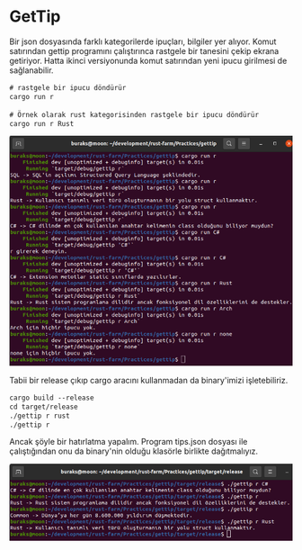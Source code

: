 # GetTip

Bir json dosyasında farklı kategorilerde ipuçları, bilgiler yer alıyor. Komut satırından gettip programını çalıştırınca rastgele bir tanesini çekip ekrana getiriyor. Hatta ikinci versiyonunda komut satırından yeni ipucu girilmesi de sağlanabilir.

```shell
# rastgele bir ipucu döndürür
cargo run r

# Örnek olarak rust kategorisinden rastgele bir ipucu döndürür
cargo run r Rust
```

![../images/gettip_1.png](../images/gettip_1.png)

Tabii bir release çıkıp cargo aracını kullanmadan da binary'imizi işletebiliriz.

```shell
cargo build --release
cd target/release
./gettip r rust
./gettip r
```

Ancak şöyle bir hatırlatma yapalım. Program tips.json dosyası ile çalıştığından onu da binary'nin olduğu klasörle birlikte dağıtmalıyız.

![../images/gettip_2.png](../images/gettip_2.png)

